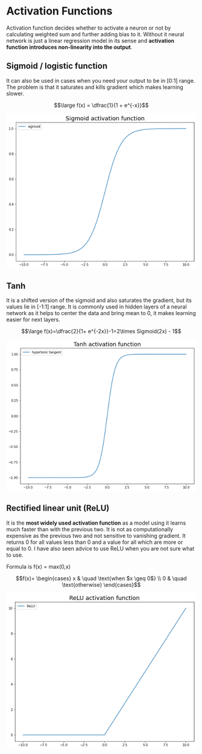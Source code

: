 # Activation Functions
 
Activation function decides whether to activate a neuron or not by calculating weighted sum and further adding bias to it. Without it neural network is just a linear regression model in its sense and __activation function introduces non-linearity into the output__.

## Sigmoid / logistic function

It can also be used in cases when you need your output to be in [0:1] range. The problem is that it saturates and kills gradient which makes learning slower.

$$\large f(x) = \dfrac{1}{1 + e^{-x}}$$

<p align="center">
<img src="pic/0_1Avm3TjVl5F2ZC8I.png">
</p>

## Tanh

It is a shifted version of the sigmoid and also saturates the gradient, but its values lie in [-1:1] range. It is commonly used in hidden layers of a neural network as it helps to center the data and bring mean to 0, it makes learning easier for next layers.

$$\large f(x)=\dfrac{2}{1+ e^{-2x}}-1=2\times Sigmoid(2x) - 1$$

<p align="center">
<img src="pic/0_wnQ3JBbdIcu1rIlE.png">
</p>

## Rectified linear unit (ReLU)

It is the __most widely used activation function__ as a model using it learns much faster than with the previous two. It is not as computationally expensive as the previous two and not sensitive to vanishing gradient. It returns 0 for all values less than 0 and a value for all which are more or equal to 0. I have also seen advice to use ReLU when you are not sure what to use.

Formula is f(x) = max(0,x)

$$f(x)=
\begin{cases}
x & \quad \text{when $x \geq 0$} \\
0 & \quad \text{otherwise}
\end{cases}$$

<p align="center">
<img src="pic/0_buw9lzDaZHIncw3W.png">
</p>
